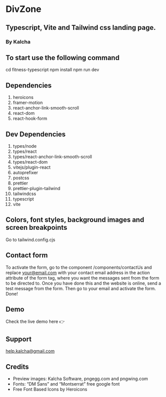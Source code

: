 # DivZone
## Typescript, Vite and Tailwind css landing page.
### By Kalcha

## To start use the following command
cd fitness-typescript
npm install
npm run dev

## Dependencies
1. heroicons
2. framer-motion
3. react-anchor-link-smooth-scroll
4. react-dom
5. react-hook-form

## Dev Dependencies
1. types/node
2. types/react
3. types/react-anchor-link-smooth-scroll
4. types/react-dom
5. vitejs/plugin-react
6. autoprefixer
7. postcss
8. prettier
9. prettier-plugin-tailwind
10. tailwindcss
11. typescript
12. vite

## Colors, font styles, background images and screen breakpoints
Go to tailwind.config.cjs

## Contact form
To activate the form, go to the component /components/contactUs and replace your@email.com with your contact email address in the action attribute of the form tag, where you want the messages sent from the form to be directed to. Once you have done this and the website is online, send a test message from the form. Then go to your email and activate the form. Done!

## Demo
Check the live demo here 👉️ 

## Support
help.kalcha@gmail.com

## Credits
- Preview images: Kalcha Software, pngegg.com and pngwing.com
- Fonts: “DM Sans” and “Montserrat” free google font
- Free Font Based Icons by Heroicons
